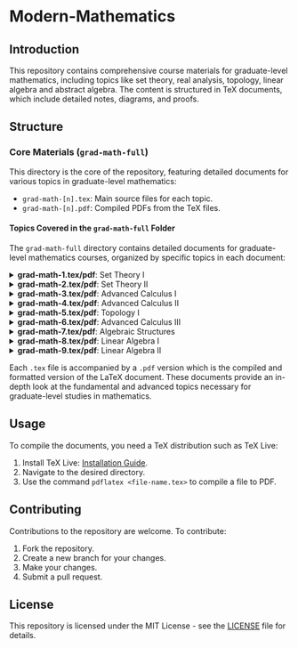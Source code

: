 # Modern-Mathematics

## Introduction

This repository contains comprehensive course materials for graduate-level mathematics, including topics like set theory, real analysis, topology, linear algebra and abstract algebra. The content is structured in TeX documents, which include detailed notes, diagrams, and proofs.

## Structure

### Core Materials (`grad-math-full`)
This directory is the core of the repository, featuring detailed documents for various topics in graduate-level mathematics:
- `grad-math-[n].tex`: Main source files for each topic.
- `grad-math-[n].pdf`: Compiled PDFs from the TeX files.

#### Topics Covered in the `grad-math-full` Folder

The `grad-math-full` directory contains detailed documents for graduate-level mathematics courses, organized by specific topics in each document:
<details>
<summary><strong>grad-math-1.tex/pdf</strong>: Set Theory I</summary>
<ul>
<li>Set, Power Set, Cartesian Product</li>
<li>Union, Intersection, Complement</li>
<li>Function, Image, Pre-image</li>
<li>Injection, Surjection, Bijection</li>
<li>Axiom of Choice</li>
</ul>
</details>

<details>
<summary><strong>grad-math-2.tex/pdf</strong>: Set Theory II</summary>
<ul>
<li>Relation, Equivalence Relation</li>
<li>Equivalence Class, Partition</li>
</ul>
</details>

<details>
<summary><strong>grad-math-3.tex/pdf</strong>: Advanced Calculus I</summary>
<ul>
<li>Boundedness, Supremum and Infimum</li>
<li>Least Upper Bound Property (Completeness Axiom)</li>
<li>Well-Ordering Principle and Mathematical Induction</li>
<li>Archimedean Property</li>
</ul>
</details>

<details>
<summary><strong>grad-math-4.tex/pdf</strong>: Advanced Calculus II</summary>
<ul>
<li>Convergence of Sequences</li>
<li>Inequality Rule for Absolute Values</li>
<li>Limit Theorem (Algebraic Property of Limit of Sequence)</li>
</ul>
</details>

<details>
<summary><strong>grad-math-5.tex/pdf</strong>: Topology I</summary>
<ul>
<li>Topology and Topological Space</li>
<li>Open Set</li>
<li>Continuous Mapping</li>
<li>Distance Function and Metric Space</li>
<li>Convergence of Sequences; Continuity of Functions</li>
</ul>
</details>

<details>
<summary><strong>grad-math-6.tex/pdf</strong>: Advanced Calculus III</summary>
<ul>
<li>Limit of a Function</li>
<li>Continuity of a Function</li>
<li>Monotone Convergent Theorem (MCT)</li>
<li>Nested Interval Property (NIP)</li>
<li>Bolzano-Weierstrass Theorem</li>
<li>Limit Superior and Limit Inferior</li>
</ul>
</details>

<details>
<summary><strong>grad-math-7.tex/pdf</strong>: Algebraic Structures </summary>
<ul>
<li>Group</li>
<li>Ring</li>
<li>Field</li>
<li>Module</li>
<li>Vector Space</li>
<li>Algebra</li>
</ul>
</details>

<details>
<summary><strong>grad-math-8.tex/pdf</strong>: Linear Algebra I </summary>
<ul>
<li>Linear Combination, Spanning Set</li>
<li>Linearly Independent and Dependent</li>
<li>(Hamel) Basis</li>
<li>Partial Order, POSET</li>
<li>Total Order (Linear Order), TOSET</li>
<li>Maximal, Minimal, Hasse Diagram</li>
<li>Chain, Zorn's Lemma</li>
<li>Hamel Basis Theorem (Existence of Basis)</li>
<li>Invariance of Basis Cardinality; Dimension of Vector Space</li>
</ul>
</details>

<details>
<summary><strong>grad-math-9.tex/pdf</strong>: Linear Algebra II </summary>
<ul>
<li>TBA</li>
</ul>
</details>

Each `.tex` file is accompanied by a `.pdf` version which is the compiled and formatted version of the LaTeX document. These documents provide an in-depth look at the fundamental and advanced topics necessary for graduate-level studies in mathematics.

<!--
### Supplementary Materials
- `abstract-algebra/`: Additional notes and resources on abstract algebra.
- `chapter/`: Chapter-wise breakdown of topics.
- `code/`: Example codes, primarily in SageMath, for computational mathematics.
- `preamble/`, `tikz/`, and other directories: Contain various support files like LaTeX preamble settings, TikZ diagrams, custom LaTeX commands, and theorem environments.

### Practice and Examples
- `tikz/`: Extensive examples of mathematical diagrams created using TikZ.
- `latex-practice.tex`: A document to practice LaTeX skills.

### Documentation
- `README.md`: This file.
- `LICENSE`: Licensing information for the use of this repository.
-->

## Usage

To compile the documents, you need a TeX distribution such as TeX Live:
1. Install TeX Live: [Installation Guide](https://www.tug.org/texlive/acquire.html).
2. Navigate to the desired directory.
3. Use the command `pdflatex <file-name.tex>` to compile a file to PDF.

## Contributing

Contributions to the repository are welcome. To contribute:
1. Fork the repository.
2. Create a new branch for your changes.
3. Make your changes.
4. Submit a pull request.

## License

This repository is licensed under the MIT License - see the [LICENSE](LICENSE) file for details.
